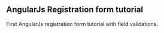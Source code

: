 ## AngularJs Registration form tutorial

First AngularJs registration form tutorial with field validations.

